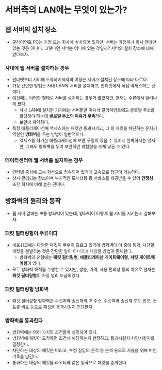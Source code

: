 # 서버측의 LAN에는 무엇이 있는가?
## 웹 서버의 설치 장소
- 클라이언트 PC는 가정 또는 회사에 설치되어 있지만, 서버는 가정이나 회사 안에만 있는 것은 아니다. 그렇다면 서버는 어디에 있는 것일까? 서버의 설치 장소에 대해 알아보자. 

### 사내에 웹 서버를 설치하는 경우
- 인터넷부터 서버에 도착하기까지의 여정은 서버가 설치된 장소에 따라 다르다.
- 가장 간단한 방법은 사내 LAN에 서버를 설치하고, 인터넷에서 직접 액세스하는 것이다.
- 예전에는 이러한 형태로 서버를 설치하는 경우가 많았지만, 현재는 주류에서 밀려나게 됐다.
  - 사내 LAN에 설치한 기기에는 서버뿐만 아니라 클라이언트에도 글로벌 주소를 할당해야 하는데 **글로벌 주소의 여유가 부족**하다.
  - 보안에 취약하다.
- 특정 애플리케이션에 액세스하는 패킷만 통과시키고, 그 외 패킷을 차단하는 문지기 역할인 **방화벽**을 두는 방법이 일반적이다.
  - 액세스를 허가한 애플리케이션에 보안 구멍이 있을 수 있어서 완벽하지는 않지만, 그래도 방화벽을 두어 보안적인 위험성을 크게 낮출 수 있다.

### 데이터센터에 웹 서버를 설치하는 경우
- 인터넷 중심에 고속 회선으로 접속되어 있기에 고속으로 접근이 가능하다.
- 상시 관리되는 장소이며 부가적인 모니터링 등 서비스를 제공받을 수 있어 **안정성** 또한 회사에 비해 높은 편이다.

## 방화벽의 원리와 동작
- 웹 서버 앞에는 보통 방화벽이 있는데, 방화벽이 어떻게 웹 서버를 지키는지 살펴보자.

### 패킷 필터링형이 주류이다
- 네트워크에는 다양한 패킷이 무수히 흐르고 있기에 방화벽이 이 중에 통과, 차단할 패킷을 선별하는 것은 간단한 일이 아니기에 다양한 방법이 존재한다.
  - 방화벽의 유형에는 **패킷 필터링형**, **애플리케이션 게이트웨이형**, **서킷 게이트웨이형**이 있다.
- 모두 방화벽 목적을 수행할 수 있지만, 성능, 가격, 사용 편의성 등의 이유로 현재는 **패킷 필터링형**이 가장 널리 보급되었다.

### 패킷 필터링형 방화벽
- 패킷 필터링형 방화벽은 수신처와 송신처의 IP 주소, 수신처와 송신처 포트 번호, 컨트롤 비트 등으로 패킷을 통과시킬지 판단한다.

### 방화벽을 통과한다
- 방화벽에는 여러 가지의 조건들이 설정되어 있다.
- 방화벽에 패킷이 도착하면 조건에 해당하는지 판정하고, 통과시킬지 차단시킬지를 결정한다.
- 차단하는 대상의 패킷은 버리고, 부정 침입의 흔적 등 분석 용도로 사용을 위해 버린 기록을 남긴다.
- 통과하는 대상의 패킷을 라우터와 같은 동작으로 패킷을 중계한다.
